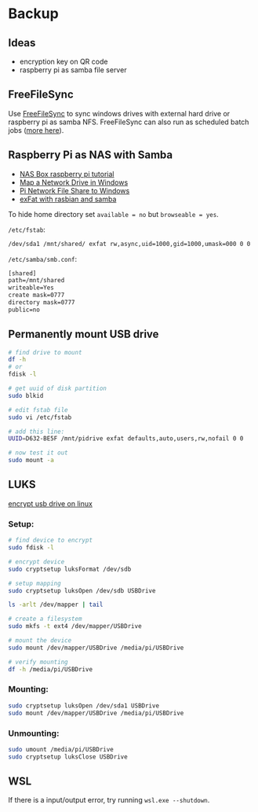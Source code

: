 # Backup

## Ideas

- encryption key on QR code
- raspberry pi as samba file server

## FreeFileSync

Use [FreeFileSync](https://freefilesync.org/) to sync windows drives with external hard drive
or raspberry pi as samba NFS.
FreeFileSync can also run as scheduled batch jobs
([more here](https://freefilesync.org/manual.php?topic=schedule-batch-jobs)).

## Raspberry Pi as NAS with Samba

- [NAS Box raspberry pi tutorial](https://www.raspberrypi.com/tutorials/nas-box-raspberry-pi-tutorial/)
- [Map a Network Drive in Windows](https://support.microsoft.com/en-us/windows/map-a-network-drive-in-windows-29ce55d1-34e3-a7e2-4801-131475f9557d)
- [Pi Network File Share to Windows](https://www.youtube.com/watch?v=8QxJWW0mjAs)
- [exFat with rasbian and samba](https://nebulousthinking.wordpress.com/2018/09/29/using-exfat-drives-with-rasbian-and-samba/)

To hide home directory set `available = no` but `browseable = yes`.

`/etc/fstab`:

```txt
/dev/sda1 /mnt/shared/ exfat rw,async,uid=1000,gid=1000,umask=000 0 0
```

`/etc/samba/smb.conf`:

```txt
[shared]
path=/mnt/shared
writeable=Yes
create mask=0777
directory mask=0777
public=no
```

## Permanently mount USB drive

```bash
# find drive to mount
df -h
# or
fdisk -l

# get uuid of disk partition
sudo blkid

# edit fstab file
sudo vi /etc/fstab

# add this line:
UUID=D632-BE5F /mnt/pidrive exfat defaults,auto,users,rw,nofail 0 0

# now test it out
sudo mount -a
```

## LUKS

[encrypt usb drive on linux](https://linux.tips/tutorials/how-to-encrypt-a-usb-drive-on-linux-operating-system)

### Setup:

```bash
# find device to encrypt
sudo fdisk -l

# encrypt device
sudo cryptsetup luksFormat /dev/sdb

# setup mapping
sudo cryptsetup luksOpen /dev/sdb USBDrive

ls -arlt /dev/mapper | tail

# create a filesystem
sudo mkfs -t ext4 /dev/mapper/USBDrive

# mount the device
sudo mount /dev/mapper/USBDrive /media/pi/USBDrive

# verify mounting
df -h /media/pi/USBDrive
```

### Mounting:

```bash
sudo cryptsetup luksOpen /dev/sda1 USBDrive
sudo mount /dev/mapper/USBDrive /media/pi/USBDrive
```

### Unmounting:

```bash
sudo umount /media/pi/USBDrive
sudo cryptsetup luksClose USBDrive
```

## WSL

If there is a input/output error, try running `wsl.exe --shutdown`.
